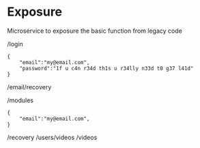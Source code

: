 # Exposure

Microservice to exposure the basic function from legacy code

/login

```
{
    "email":"my@email.com",
    "password":"1f u c4n r34d th1s u r34lly n33d t0 g37 l41d"
}
```

/email/recovery

/modules

```
{
    "email":"my@email.com",
}
```

/recovery
/users/videos
/videos
